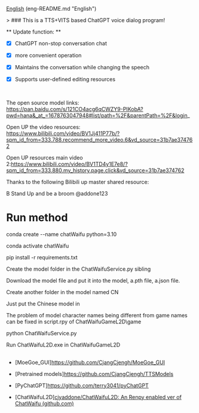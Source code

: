 



[English](eng-README.md "English") (eng-README.md "English")







&gt;  ### This is a TTS+VITS based ChatGPT voice dialog program!





** Update function: **

* [x] ChatGPT non-stop conversation chat

* [x] more convenient operation

* [x] Maintains the conversation while changing the speech

* [x] Supports user-defined editing resources

<br>

The open source model links: https://pan.baidu.com/s/121CO4acg6qCWZY9-PIKobA?pwd=hana&_at_=1678763047948#list/path=%2F&parentPath=%2F&login_  <br>

Open UP the video resources: https://www.bilibili.com/video/BV1Jj411P77b/?spm_id_from=333.788.recommend_more_video.6&vd_source=31b7ae374762  <br>

Open UP resources main video 2:https://www.bilibili.com/video/BV1TD4y1E7e8/?spm_id_from=333.880.my_history.page.click&vd_source=31b7ae374762   <br>

Thanks to the following Bilibili up master shared resource: <br>

B Stand Up and be a broom @addone123



# Run method



conda create --name chatWaifu python=3.10 <br>

conda activate chatWaifu <br>

pip install -r requirements.txt <br>

Create the model folder in the ChatWaifuService.py sibling <br>

Download the model file and put it into the model, a.pth file, a.json file. <br>

Create another folder in the model named CN <br>

Just put the Chinese model in <br>

The problem of model character names being different from game names can be fixed in script.rpy of ChatWaifuGameL2D\game <br>

 

python ChatWaifuService.py <br>

Run ChatWaifuL2D.exe in ChatWaifuGameL2D <br>







## <span> </span>

- [MoeGoe_GUI]https://github.com/CjangCjengh/MoeGoe_GUI

- [Pretrained models]https://github.com/CjangCjengh/TTSModels

- [PyChatGPT]https://github.com/terry3041/pyChatGPT <br>

- [ChatWaifuL2D][cjyaddone/ChatWaifuL2D:  An Renpy enabled ver of ChatWaifu (github.com)](https://github.com/cjyaddone/ChatWaifuL2D)

 
